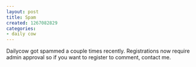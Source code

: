 ```yaml
---
layout: post
title: Spam
created: 1267082829
categories:
- daily cow
---
```

Dailycow got spammed a couple times recently. Registrations now require admin approval so if you want to register to comment, contact me.
